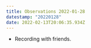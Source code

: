 ```yaml
---
title: Observations 2022-01-28
datestamp: "20220128"
date: 2022-02-13T20:06:35.934Z
---
```

- Recording with friends.